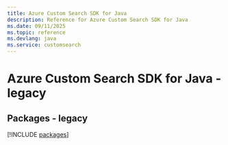 ```yaml
---
title: Azure Custom Search SDK for Java
description: Reference for Azure Custom Search SDK for Java
ms.date: 09/11/2025
ms.topic: reference
ms.devlang: java
ms.service: customsearch
---
```

# Azure Custom Search SDK for Java - legacy
## Packages - legacy
[!INCLUDE [packages](custom-search-index.md)]
